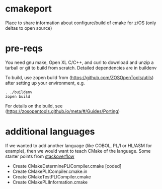 # cmakeport
Place to share information about configure/build of cmake for z/OS (only deltas to open source)

# pre-reqs
You need gnu make, Open XL C/C++, and curl to download and unzip a tarball or git to build from scratch. 
Detailed dependencies are in buildenv

To build, use zopen build from (https://github.com/ZOSOpenTools/utils) after setting up your environment, e.g.
```
. ./buildenv
zopen build
```

For details on the build, see (https://zosopentools.github.io/meta/#/Guides/Porting)

# additional languages

If we wanted to add another language (like COBOL, PL/I or HL/ASM for example), then we would want to 
teach CMake of the language. Some starter points from
[stackoverflow](https://stackoverflow.com/questions/7978517/how-do-i-get-cmake-to-work-with-the-go-programming-language#7979578)

- Create CMakeDeterminePLICompiler.cmake [coded]
- Create CMakePLICompiler.cmake.in
- Create CMakeTestPLICompiler.cmake
- Create CMakePLIInformation.cmake
